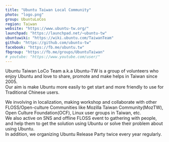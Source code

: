 ```yaml
---
title: "Ubuntu Taiwan Local Community"
photo: "logo.png"
group: UbuntuLoCos
region: Taiwan
website: "https://www.ubuntu-tw.org/"
launchpad: "https://launchpad.net/~ubuntu-tw"
ubuntuwiki: "https://wiki.ubuntu.com/TaiwanTeam"
github: "https://github.com/ubuntu-tw"
facebook: "https://fb.me/ubuntu.tw"
fbgroup: "https://fb.me/groups/UbuntuTaiwan"
# youtube: "https://www.youtube.com/user/"
---
```

Ubuntu Taiwan LoCo Team a.k.a Ubuntu-TW is a group of volunteers who enjoy Ubuntu and love to share, promote and make helps in Taiwan since 2005.  
Our aim is make Ubuntu more easily to get start and more friendly to use for Traditional Chinese users.

We involving in localization, making workshop and collaborate with other FLOSS/Open-culture Communities like Mozilla Taiwan Community(MozTW), Open Culture Foundation(OCF), Linux user groups in Taiwan, etc.  
We also active on SNS and offline FLOSS event to gathering with people, and help them to get the solution using Ubuntu or solve their problem about using Ubuntu.  
In addition, we organizing Ubuntu Release Party twice every year regularly.
